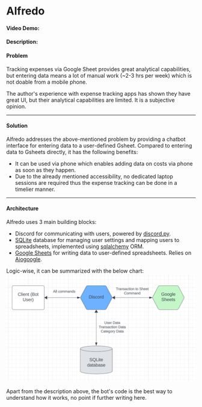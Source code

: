 # Alfredo
#### Video Demo:  <URL HERE>
#### Description:

#### Problem

Tracking expenses via Google Sheet provides great analytical capabilities, but entering data means a lot of manual work (~2-3 hrs per week) which is not doable from a mobile phone.

The author's experience with expense tracking apps has shown they have great UI, but their analytical capabilities are limited. It is a subjective opinion.

---

#### Solution
Alfredo addresses the above-mentioned problem by providing a chatbot interface for entering data to a user-defined Gsheet. Compared to entering data to Gsheets directly, it has the following benefits:

- It can be used via phone which enables adding data on costs via phone as soon as they happen.
- Due to the already mentioned accessibility, no dedicated laptop sessions are required thus the expense tracking can be done in a timelier manner.

---
#### Architecture
Alfredo uses 3 main building blocks:
- Discord for communicating with users, powered by [discord.py](https://discordpy.readthedocs.io/en/stable/).
- [SQLite](https://www.sqlite.org/index.html) database for managing user settings and mapping users to spreadsheets, implemented using [sqlalchemy](https://www.sqlalchemy.org/) ORM.
- [Google Sheets](https://docs.google.com/spreadsheets) for writing data to user-defined spreadsheets. Relies on [Aiogoogle](https://aiogoogle.readthedocs.io/en/latest/).

Logic-wise, it can be summarized with the below chart:<br>![Alfredo Bot Logic TLDR](https://github.com/Lifeissimple-zxc/random_stuff/blob/main/Alfredo%20TLDR.png)<br>

Apart from the description above, the bot's code is the best way to understand how it works, no point if further writing here.



